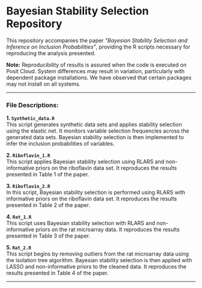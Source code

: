 # Bayesian Stability Selection Repository

This repository accompanies the paper *"Bayesian Stability Selection and Inference on Inclusion Probabilities"*, providing the R scripts necessary for reproducing the analysis presented. 

**Note:** Reproducibility of results is assured when the code is executed on Posit Cloud. System differences may result in variation, particularly with dependent package installations. We have observed that certain packages may not install on all systems.

---

### File Descriptions:

**1. `Synthetic_data.R`**  
This script generates synthetic data sets and applies stability selection using the elastic net. It monitors variable selection frequencies across the generated data sets. Bayesian stability selection is then implemented to infer the inclusion probabilities of variables.

**2. `Riboflavin_1.R`**  
This script applies Bayesian stability selection using RLARS and non-informative priors on the riboflavin data set. It reproduces the results presented in Table 1 of the paper.

**3. `Riboflavin_2.R`**  
In this script, Bayesian stability selection is performed using RLARS with informative priors on the riboflavin data set. It reproduces the results presented in Table 2 of the paper.

**4. `Rat_1.R`**  
This script uses Bayesian stability selection with RLARS and non-informative priors on the rat microarray data. It reproduces the results presented in Table 3 of the paper.

**5. `Rat_2.R`**  
This script begins by removing outliers from the rat microarray data using the isolation tree algorithm. Bayesian stability selection is then applied with LASSO and non-informative priors to the cleaned data. It reproduces the results presented in Table 4 of the paper.

---








